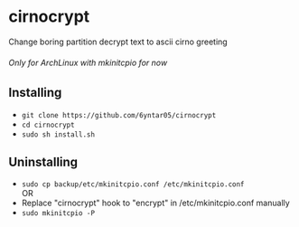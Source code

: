 # cirnocrypt
Change boring partition decrypt text to ascii cirno greeting <br>
###### Only for ArchLinux with mkinitcpio for now

## Installing
- `git clone https://github.com/6yntar05/cirnocrypt`
- `cd cirnocrypt`
- `sudo sh install.sh`

## Uninstalling
  - `sudo cp backup/etc/mkinitcpio.conf /etc/mkinitcpio.conf`
    <br> OR
  - Replace "cirnocrypt" hook to "encrypt" in /etc/mkinitcpio.conf manually
- `sudo mkinitcpio -P`
